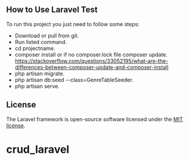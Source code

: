 ## How to Use Laravel Test

To run this project you just need to follow some steps:

- Download or pull from git.
- Run listed command.
- cd projectname.
- composer install or if no composer.lock file composer update.
https://stackoverflow.com/questions/33052195/what-are-the-differences-between-composer-update-and-composer-install
- php artisan migrate.
- php artisan db:seed --class=GenreTableSeeder.
- php artisan serve.


## License

The Laravel framework is open-source software licensed under the [MIT license](https://opensource.org/licenses/MIT).
# crud_laravel
